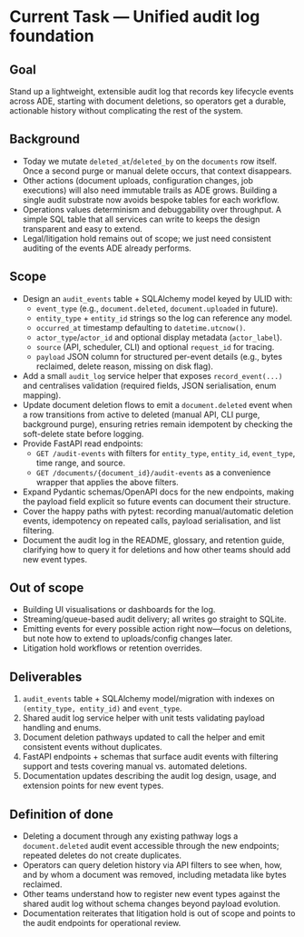 # Current Task — Unified audit log foundation

## Goal
Stand up a lightweight, extensible audit log that records key lifecycle events
across ADE, starting with document deletions, so operators get a durable,
actionable history without complicating the rest of the system.

## Background
- Today we mutate `deleted_at`/`deleted_by` on the `documents` row itself. Once a
  second purge or manual delete occurs, that context disappears.
- Other actions (document uploads, configuration changes, job executions) will
  also need immutable trails as ADE grows. Building a single audit substrate now
  avoids bespoke tables for each workflow.
- Operations values determinism and debuggability over throughput. A simple SQL
  table that all services can write to keeps the design transparent and easy to
  extend.
- Legal/litigation hold remains out of scope; we just need consistent auditing of
  the events ADE already performs.

## Scope
- Design an `audit_events` table + SQLAlchemy model keyed by ULID with:
  - `event_type` (e.g., `document.deleted`, `document.uploaded` in future).
  - `entity_type` + `entity_id` strings so the log can reference any model.
  - `occurred_at` timestamp defaulting to `datetime.utcnow()`.
  - `actor_type`/`actor_id` and optional display metadata (`actor_label`).
  - `source` (API, scheduler, CLI) and optional `request_id` for tracing.
  - `payload` JSON column for structured per-event details (e.g., bytes reclaimed,
    delete reason, missing on disk flag).
- Add a small `audit_log` service helper that exposes `record_event(...)` and
  centralises validation (required fields, JSON serialisation, enum mapping).
- Update document deletion flows to emit a `document.deleted` event when a row
  transitions from active to deleted (manual API, CLI purge, background purge),
  ensuring retries remain idempotent by checking the soft-delete state before
  logging.
- Provide FastAPI read endpoints:
  - `GET /audit-events` with filters for `entity_type`, `entity_id`, `event_type`,
    time range, and source.
  - `GET /documents/{document_id}/audit-events` as a convenience wrapper that
    applies the above filters.
- Expand Pydantic schemas/OpenAPI docs for the new endpoints, making the payload
  field explicit so future events can document their structure.
- Cover the happy paths with pytest: recording manual/automatic deletion events,
  idempotency on repeated calls, payload serialisation, and list filtering.
- Document the audit log in the README, glossary, and retention guide, clarifying
  how to query it for deletions and how other teams should add new event types.

## Out of scope
- Building UI visualisations or dashboards for the log.
- Streaming/queue-based audit delivery; all writes go straight to SQLite.
- Emitting events for every possible action right now—focus on deletions, but
  note how to extend to uploads/config changes later.
- Litigation hold workflows or retention overrides.

## Deliverables
1. `audit_events` table + SQLAlchemy model/migration with indexes on
   `(entity_type, entity_id)` and `event_type`.
2. Shared audit log service helper with unit tests validating payload handling
   and enums.
3. Document deletion pathways updated to call the helper and emit consistent
   events without duplicates.
4. FastAPI endpoints + schemas that surface audit events with filtering support
   and tests covering manual vs. automated deletions.
5. Documentation updates describing the audit log design, usage, and extension
   points for new event types.

## Definition of done
- Deleting a document through any existing pathway logs a `document.deleted`
  audit event accessible through the new endpoints; repeated deletes do not
  create duplicates.
- Operators can query deletion history via API filters to see when, how, and by
  whom a document was removed, including metadata like bytes reclaimed.
- Other teams understand how to register new event types against the shared
  audit log without schema changes beyond payload evolution.
- Documentation reiterates that litigation hold is out of scope and points to the
  audit endpoints for operational review.

